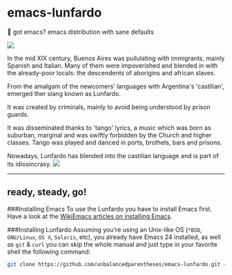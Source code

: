 # emacs-lunfardo
:panda_face: got emacs? emacs distribution with sane defaults

![](https://raw.githubusercontent.com/unbalancedparentheses/lunfardo/master/images/buenosaires.jpg)

In the mid XIX century, Buenos Aires was pullulating with immigrants, mainly Spanish and Italian. Many of them were impoverished and blended in with 
the already-poor locals: the descendents of aborigins and african slaves.

From the amalgam of the newcomers' languages with Argentina's 'castilian', emerged ther slang known as Lunfardo.

It was created by criminals, mainly to avoid being understood by prison guards.

It was disseminated thanks to 'tango' lyrics, a music which was born as suburban, marginal and was swiftly forbidden by the Church and higher classes. Tango was played and danced in ports, brothels, bars and prisons.

Nowadays, Lunfardo has blended into the castilian language and is part of its idiosincrasy.
![](https://raw.githubusercontent.com/unbalancedparentheses/lunfardo/master/images/lunfardo.png)

---

## ready, steady, go!

###Installing Emacs
To use the Lunfardo you have to install Emacs first. Have a look at the [WikiEmacs articles on installing Emacs](http://wikemacs.org/index.php/Installing_Emacs).

###Installing Lunfardo
Assuming you're using an Unix-like OS (`*BSD`, `GNU/Linux`, `OS X`, `Solaris`,
etc), you already have Emacs 24 installed, as well as `git` & `curl` you
can skip the whole manual and just type in your favorite shell the
following command:

```bash
git clone https://github.com/unbalancedparentheses/emacs-lunfardo.git ~/.emacs.d/ 
```
